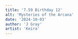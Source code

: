 ```yaml
---
title: '7.59 Birthday 12'
alt: 'Mysteries of the Arcana'
date: '2024-10-03'
author: 'J Gray'
artist: 'Keira'
---
```

